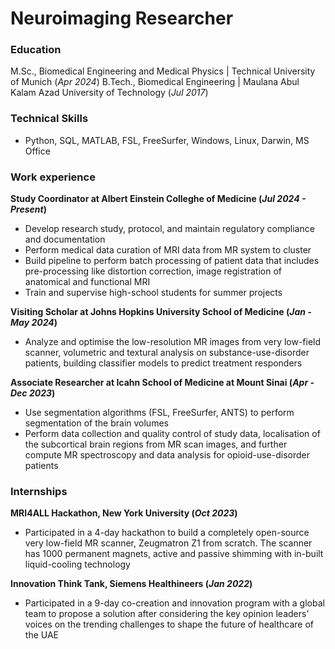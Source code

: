 # Neuroimaging Researcher
### Education
M.Sc., Biomedical Engineering and Medical Physics | Technical University of Munich (_Apr 2024_)
B.Tech., Biomedical Engineering |  Maulana Abul Kalam Azad University of Technology (_Jul 2017_)

### Technical Skills
- Python, SQL, MATLAB, FSL, FreeSurfer, Windows, Linux, Darwin, MS Office

### Work experience
**Study Coordinator at Albert Einstein Colleghe of Medicine (_Jul 2024 - Present_)**
- Develop research study, protocol, and maintain regulatory compliance and documentation
- Perform medical data curation of MRI data from MR system to cluster
- Build pipeline to perform batch processing of patient data that includes pre-processing like distortion correction, image registration of anatomical and functional MRI
- Train and supervise high-school students for summer projects

**Visiting Scholar at Johns Hopkins University School of Medicine (_Jan - May 2024_)**
- Analyze and optimise the low-resolution MR images from very low-field scanner, volumetric and textural analysis on substance-use-disorder patients, building classifier models to predict treatment responders

**Associate Researcher at Icahn School of Medicine at Mount Sinai (_Apr - Dec 2023_)**
- Use segmentation algorithms (FSL, FreeSurfer, ANTS) to perform segmentation of the brain volumes
- Perform data collection and quality control of study data, localisation of the subcortical brain regions from MR scan images, and further compute MR spectroscopy and data analysis for opioid-use-disorder patients

### Internships
**MRI4ALL Hackathon, New York University (_Oct 2023_)**
- Participated in a 4-day hackathon to build a completely open-source very low-field MR scanner, Zeugmatron Z1 from scratch. The scanner has 1000 permanent magnets, active and passive shimming with in-built liquid-cooling technology

**Innovation Think Tank, Siemens Healthineers (_Jan 2022_)**
- Participated in a 9-day co-creation and innovation program with a global team to propose a solution after considering the key opinion leaders' voices on the trending challenges to shape the future of healthcare of the UAE

